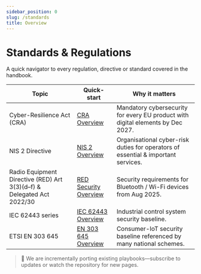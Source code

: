 ```yaml
---
sidebar_position: 0
slug: /standards
title: Overview
---
```


# Standards & Regulations

A quick navigator to every regulation, directive or standard covered in the handbook.

| Topic | Quick-start | Why it matters |
|-------|------------|---------------|
| Cyber-Resilience Act (CRA) | [CRA Overview](/docs/standards/cra-overview) | Mandatory cybersecurity for every EU product with digital elements by Dec 2027. |
| NIS 2 Directive | [NIS 2 Overview](/docs/standards/nis2-overview) | Organisational cyber-risk duties for operators of essential & important services. |
| Radio Equipment Directive (RED) Art 3(3)(d–f) & Delegated Act 2022/30 | [RED Security Overview](/docs/standards/red-overview) | Security requirements for Bluetooth / Wi-Fi devices from Aug 2025. |
| IEC 62443 series | [IEC 62443 Overview](/docs/standards/iec62443-overview) | Industrial control system security baseline. |
| ETSI EN 303 645 | [EN 303 645 Overview](/docs/standards/en303645-overview) | Consumer-IoT security baseline referenced by many national schemes. |

> 🚧 We are incrementally porting existing playbooks—subscribe to updates or watch the repository for new pages. 